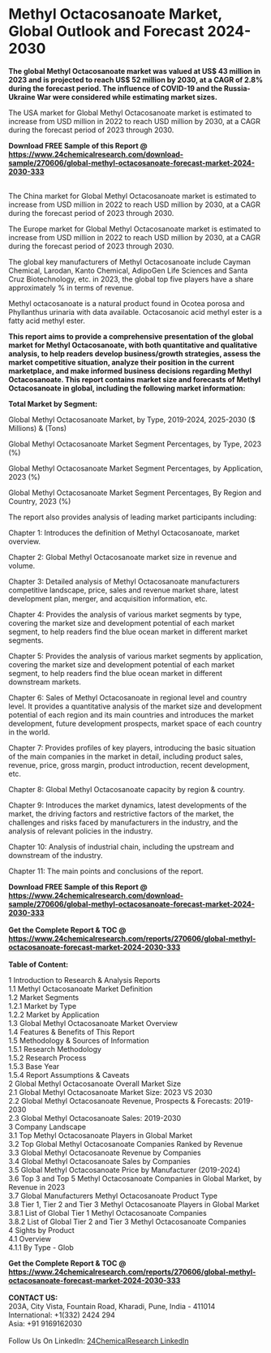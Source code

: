 <h1>Methyl Octacosanoate Market, Global Outlook and Forecast 2024-2030</h1><p><strong>The global Methyl Octacosanoate market was valued at US$ 43 million in 2023 and is projected to reach US$ 52 million by 2030, at a CAGR of 2.8% during the forecast period. The influence of COVID-19 and the Russia-Ukraine War were considered while estimating market sizes.</strong></p><p>
</p><p>The USA market for Global Methyl Octacosanoate market is estimated to increase from USD million in 2022 to reach USD million by 2030, at a CAGR during the forecast period of 2023 through 2030.</p><div><b>Download FREE Sample of this Report @ 
            <a href="https://www.24chemicalresearch.com/download-sample/270606/global-methyl-octacosanoate-forecast-market-2024-2030-333">
            https://www.24chemicalresearch.com/download-sample/270606/global-methyl-octacosanoate-forecast-market-2024-2030-333</a></b></div><br><p>
</p><p>The China market for Global Methyl Octacosanoate market is estimated to increase from USD million in 2022 to reach USD million by 2030, at a CAGR during the forecast period of 2023 through 2030.</p><p>
</p><p>The Europe market for Global Methyl Octacosanoate market is estimated to increase from USD million in 2022 to reach USD million by 2030, at a CAGR during the forecast period of 2023 through 2030.</p><p>
</p><p>The global key manufacturers of Methyl Octacosanoate include Cayman Chemical, Larodan, Kanto Chemical, AdipoGen Life Sciences and Santa Cruz Biotechnology, etc. in 2023, the global top five players have a share approximately % in terms of revenue.</p><p>
Methyl octacosanoate is a natural product found in Ocotea porosa and Phyllanthus urinaria with data available. Octacosanoic acid methyl ester is a fatty acid methyl ester.</p><p>
<strong>This report aims to provide a comprehensive presentation of the global market for Methyl Octacosanoate, with both quantitative and qualitative analysis, to help readers develop business/growth strategies, assess the market competitive situation, analyze their position in the current marketplace, and make informed business decisions regarding Methyl Octacosanoate. This report contains market size and forecasts of Methyl Octacosanoate in global, including the following market information:</strong></p><p>
</p><p>
<strong>Total Market by Segment:</strong></p><p>
Global Methyl Octacosanoate Market, by Type, 2019-2024, 2025-2030 ($ Millions) &amp; (Tons)</p><p>
Global Methyl Octacosanoate Market Segment Percentages, by Type, 2023 (%)</p><p>
</p><p>
Global Methyl Octacosanoate Market Segment Percentages, by Application, 2023 (%)</p><p>
</p><p>
Global Methyl Octacosanoate Market Segment Percentages, By Region and Country, 2023 (%)</p><p>
</p><p>
The report also provides analysis of leading market participants including:</p><p>
</p><p>
</p><p>
Chapter 1: Introduces the definition of Methyl Octacosanoate, market overview.</p><p>
Chapter 2: Global Methyl Octacosanoate market size in revenue and volume.</p><p>
Chapter 3: Detailed analysis of Methyl Octacosanoate manufacturers competitive landscape, price, sales and revenue market share, latest development plan, merger, and acquisition information, etc.</p><p>
Chapter 4: Provides the analysis of various market segments by type, covering the market size and development potential of each market segment, to help readers find the blue ocean market in different market segments.</p><p>
Chapter 5: Provides the analysis of various market segments by application, covering the market size and development potential of each market segment, to help readers find the blue ocean market in different downstream markets.</p><p>
Chapter 6: Sales of Methyl Octacosanoate in regional level and country level. It provides a quantitative analysis of the market size and development potential of each region and its main countries and introduces the market development, future development prospects, market space of each country in the world.</p><p>
Chapter 7: Provides profiles of key players, introducing the basic situation of the main companies in the market in detail, including product sales, revenue, price, gross margin, product introduction, recent development, etc.</p><p>
Chapter 8: Global Methyl Octacosanoate capacity by region &amp; country.</p><p>
Chapter 9: Introduces the market dynamics, latest developments of the market, the driving factors and restrictive factors of the market, the challenges and risks faced by manufacturers in the industry, and the analysis of relevant policies in the industry.</p><p>
Chapter 10: Analysis of industrial chain, including the upstream and downstream of the industry.</p><p>
Chapter 11: The main points and conclusions of the report.</p><div><b>Download FREE Sample of this Report @ 
            <a href="https://www.24chemicalresearch.com/download-sample/270606/global-methyl-octacosanoate-forecast-market-2024-2030-333">
            https://www.24chemicalresearch.com/download-sample/270606/global-methyl-octacosanoate-forecast-market-2024-2030-333</a></b></div><br><div><b>Get the Complete Report & TOC @ 
            <a href="https://www.24chemicalresearch.com/reports/270606/global-methyl-octacosanoate-forecast-market-2024-2030-333">
            https://www.24chemicalresearch.com/reports/270606/global-methyl-octacosanoate-forecast-market-2024-2030-333</a></b></div><br>
            <b>Table of Content:</b><p>1 Introduction to Research & Analysis Reports<br />
    1.1 Methyl Octacosanoate Market Definition<br />
    1.2 Market Segments<br />
        1.2.1 Market by Type<br />
        1.2.2 Market by Application<br />
    1.3 Global Methyl Octacosanoate Market Overview<br />
    1.4 Features & Benefits of This Report<br />
    1.5 Methodology & Sources of Information<br />
        1.5.1 Research Methodology<br />
        1.5.2 Research Process<br />
        1.5.3 Base Year<br />
        1.5.4 Report Assumptions & Caveats<br />
2 Global Methyl Octacosanoate Overall Market Size<br />
    2.1 Global Methyl Octacosanoate Market Size: 2023 VS 2030<br />
    2.2 Global Methyl Octacosanoate Revenue, Prospects & Forecasts: 2019-2030<br />
    2.3 Global Methyl Octacosanoate Sales: 2019-2030<br />
3 Company Landscape<br />
    3.1 Top Methyl Octacosanoate Players in Global Market<br />
    3.2 Top Global Methyl Octacosanoate Companies Ranked by Revenue<br />
    3.3 Global Methyl Octacosanoate Revenue by Companies<br />
    3.4 Global Methyl Octacosanoate Sales by Companies<br />
    3.5 Global Methyl Octacosanoate Price by Manufacturer (2019-2024)<br />
    3.6 Top 3 and Top 5 Methyl Octacosanoate Companies in Global Market, by Revenue in 2023<br />
    3.7 Global Manufacturers Methyl Octacosanoate Product Type<br />
    3.8 Tier 1, Tier 2 and Tier 3 Methyl Octacosanoate Players in Global Market<br />
        3.8.1 List of Global Tier 1 Methyl Octacosanoate Companies<br />
        3.8.2 List of Global Tier 2 and Tier 3 Methyl Octacosanoate Companies<br />
4 Sights by Product<br />
    4.1 Overview<br />
        4.1.1 By Type - Glob</p><div><b>Get the Complete Report & TOC @ 
            <a href="https://www.24chemicalresearch.com/reports/270606/global-methyl-octacosanoate-forecast-market-2024-2030-333">
            https://www.24chemicalresearch.com/reports/270606/global-methyl-octacosanoate-forecast-market-2024-2030-333</a></b></div><br><b>CONTACT US:</b><br>
            203A, City Vista, Fountain Road, Kharadi, Pune, India - 411014<br>
            International: +1(332) 2424 294<br>
            Asia: +91 9169162030 <br><br>
            Follow Us On LinkedIn: <a href="https://www.linkedin.com/company/24chemicalresearch/">24ChemicalResearch LinkedIn</a>